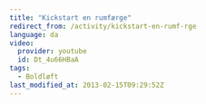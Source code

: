 ```yaml
---
title: "Kickstart en rumfærge"
redirect_from: /activity/kickstart-en-rumf-rge
language: da
video:
  provider: youtube
  id: Dt_4u66HBaA
tags:
  - Boldløft
last_modified_at: 2013-02-15T09:29:52Z
---
```



